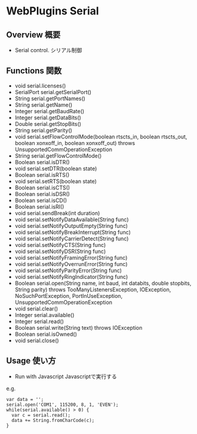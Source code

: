 # WebPlugins Serial
## Overview 概要
 * Serial control. 
 シリアル制御
## Functions 関数
 * void serial.licenses()
 * SerialPort serial.getSerialPort()
 * String serial.getPortNames()
 * String serial.getName()
 * Integer serial.getBaudRate()
 * Integer serial.getDataBits()
 * Double serial.getStopBits()
 * String serial.getParity()
 * void serial.setFlowControlMode(boolean rtscts_in, boolean rtscts_out, boolean xonxoff_in, boolean xonxoff_out) throws UnsupportedCommOperationException
 * String serial.getFlowControlMode()
 * Boolean serial.isDTR()
 * void serial.setDTR(boolean state)
 * Boolean serial.isRTS()
 * void serial.setRTS(boolean state)
 * Boolean serial.isCTS()
 * Boolean serial.isDSR()
 * Boolean serial.isCD()
 * Boolean serial.isRI()
 * void serial.sendBreak(int duration)
 * void serial.setNotifyDataAvailable(String func)
 * void serial.setNotifyOutputEmpty(String func)
 * void serial.setNotifyBreakInterrupt(String func)
 * void serial.setNotifyCarrierDetect(String func)
 * void serial.setNotifyCTS(String func)
 * void serial.setNotifyDSR(String func)
 * void serial.setNotifyFramingError(String func)
 * void serial.setNotifyOverrunError(String func)
 * void serial.setNotifyParityError(String func)
 * void serial.setNotifyRingIndicator(String func)
 * Boolean serial.open(String name, int baud, int databits, double stopbits, String parity) throws TooManyListenersException, IOException, NoSuchPortException, PortInUseException, UnsupportedCommOperationException
 * void serial.clear()
 * Integer serial.available()
 * Integer serial.read()
 * Boolean serial.write(String text) throws IOException
 * Boolean serial.isOwned()
 * void serial.close()
## Usage 使い方
 * Run with Javascript 
 Javascriptで実行する  

e.g.  
```
var data = '';
serial.open('COM1', 115200, 8, 1, 'EVEN');
while(serial.available() > 0) {
  var c = serial.read();
  data += String.fromCharCode(c);
}
```
